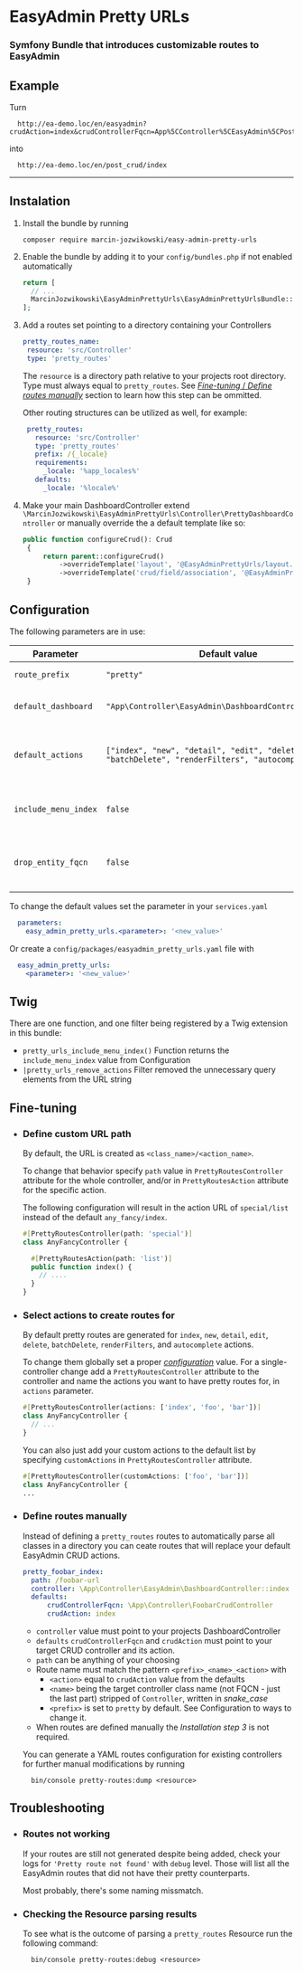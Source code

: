 # EasyAdmin Pretty URLs

### Symfony Bundle that introduces customizable routes to EasyAdmin

## Example

Turn

```
  http://ea-demo.loc/en/easyadmin?crudAction=index&crudControllerFqcn=App%5CController%5CEasyAdmin%5CPostCrudController
```

into

```
  http://ea-demo.loc/en/post_crud/index
```

---

## Instalation

1. Install the bundle by running
   ```shell
   composer require marcin-jozwikowski/easy-admin-pretty-urls
   ```

1. Enable the bundle by adding it to your `config/bundles.php` if not enabled automatically
   ```php
   return [
     // ...
     MarcinJozwikowski\EasyAdminPrettyUrls\EasyAdminPrettyUrlsBundle::class => ['all' => true],
   ];
   ```

1. Add a routes set pointing to a directory containing your Controllers
   ```yaml
   pretty_routes_name:
    resource: 'src/Controller'
    type: 'pretty_routes'
   ```
   The `resource` is a directory path relative to your projects root directory. Type must always equal to `pretty_routes`. See [_Fine-tuning_ / _Define routes manually_](#Fine-tuning) section to learn how this step can be ommitted.
   
   Other routing structures can be utilized as well, for example:
   ```yaml
    pretty_routes:
      resource: 'src/Controller'
      type: 'pretty_routes'
      prefix: /{_locale}
      requirements:
        _locale: '%app_locales%'
      defaults:
        _locale: '%locale%'
   ```

1. Make your main DashboardController extend `\MarcinJozwikowski\EasyAdminPrettyUrls\Controller\PrettyDashboardController` or manually override the a default template like so:
   ```php
   public function configureCrud(): Crud
    {
        return parent::configureCrud()
            ->overrideTemplate('layout', '@EasyAdminPrettyUrls/layout.html.twig')
            ->overrideTemplate('crud/field/association', '@EasyAdminPrettyUrls/crud/field/association.html.twig');
    }
   ```

## Configuration

The following parameters are in use:

| Parameter            | Default value                                                                                  | Description                                    | 
|----------------------|------------------------------------------------------------------------------------------------|------------------------------------------------|
| `route_prefix`       | `"pretty"`                                                                                     | First part of route name                       |
| `default_dashboard`  | `"App\Controller\EasyAdmin\DashboardController::index"`                                        | Controller action to invoke                    |
| `default_actions`    | `["index", "new", "detail", "edit", "delete", "batchDelete", "renderFilters", "autocomplete"]` | Default set of actions to build routes against |
| `include_menu_index` | `false`                                                                                        | Should menu index be included in path          |
| `drop_entity_fqcn`   | `false`                                                                                        | Should `entityFqcn` be removed from the URLs   |

To change the default values set the parameter in your `services.yaml`

  ```yaml
    parameters:
      easy_admin_pretty_urls.<parameter>: '<new_value>'
  ```

Or create a `config/packages/easyadmin_pretty_urls.yaml` file with

  ```yaml
    easy_admin_pretty_urls:
      <parameter>: '<new_value>'
  ```

## Twig

There are one function, and one filter being registered by a Twig extension in this bundle:

* `pretty_urls_include_menu_index()` Function returns the `include_menu_index` value from Configuration
* `|pretty_urls_remove_actions` Filter removed the unnecessary query elements from the URL string 

## Fine-tuning

* ### Define custom URL path

  By default, the URL is created as `<class_name>/<action_name>`.

  To change that behavior specify `path` value in `PrettyRoutesController` attribute for the whole controller, and/or
  in `PrettyRoutesAction` attribute for the specific action.

  The following configuration will result in the action URL of `special/list` instead of the default `any_fancy/index`.

  ```php
  #[PrettyRoutesController(path: 'special')]
  class AnyFancyController {
  
    #[PrettyRoutesAction(path: 'list')]
    public function index() {
      // .... 
    }
  }
  ```

* ### Select actions to create routes for

  By default pretty routes are generated for `index`, `new`, `detail`, `edit`, `delete`, `batchDelete`, `renderFilters`, and `autocomplete` actions.

  To change them globally set a proper [_configuration_](#Configuration) value. 
  For a single-controller change add a `PrettyRoutesController` attribute to the controller and name the actions you want to have pretty routes for, in `actions` parameter.

  ```php
  #[PrettyRoutesController(actions: ['index', 'foo', 'bar'])]
  class AnyFancyController {
    // ...
  }
  ```
  
  You can also just add your custom actions to the default list by specifying `customActions` in `PrettyRoutesController` attribute.
  ```php
  #[PrettyRoutesController(customActions: ['foo', 'bar'])]
  class AnyFancyController {
  ...
  ```

* ### Define routes manually
  Instead of defining a `pretty_routes` routes to automatically parse all classes in a directory you can ceate routes that will replace your default EasyAdmin CRUD actions.

  ```yaml
  pretty_foobar_index:
    path: /foobar-url
    controller: \App\Controller\EasyAdmin\DashboardController::index
    defaults:
        crudControllerFqcn: \App\Controller\FoobarCrudController
        crudAction: index
  ```
  * `controller` value must point to your projects DashboardController
  * `defaults` `crudControllerFqcn` and `crudAction` must point to your target CRUD controller and its action.
  * `path` can be anything of your choosing
  * Route name must match the pattern `<prefix>_<name>_<action>` with 
    * `<action>` equal to `crudAction` value from the defaults
    * `<name>` being the target controller class name (not FQCN - just the last part) stripped of `Controller`, written in _snake_case_
    * `<prefix>` is set to `pretty` by default. See Configuration to ways to change it.
  * When routes are defined manually the _Installation step 3_ is not required.

  You can generate a YAML routes configuration for existing controllers for further manual modifications by running

  ```shell
    bin/console pretty-routes:dump <resource>
  ```

## Troubleshooting

* ### Routes not working

  If your routes are still not generated despite being added, check your logs for `'Pretty route not found'` with `debug` level. Those will list all the EasyAdmin routes that did not have their pretty counterparts.

  Most probably, there's some naming missmatch.

* ### Checking the Resource parsing results

  To see what is the outcome of parsing a `pretty_routes` Resource run the following command:

  ```shell
    bin/console pretty-routes:debug <resource>
  ```
